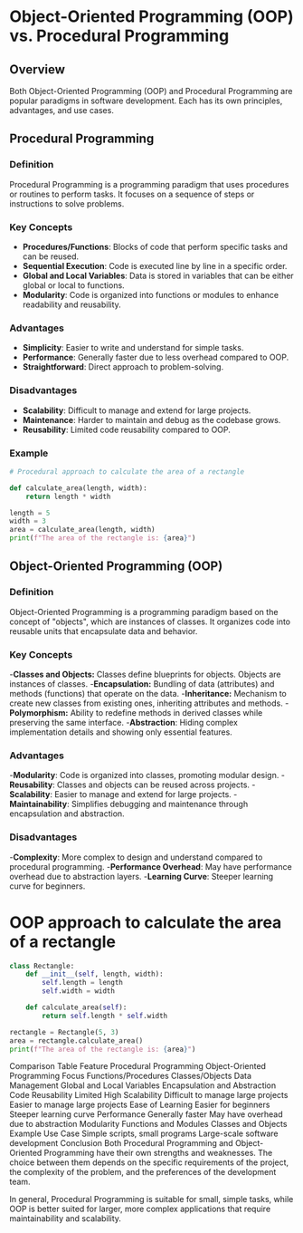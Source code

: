 
# Object-Oriented Programming (OOP) vs. Procedural Programming

## Overview
Both Object-Oriented Programming (OOP) and Procedural Programming are popular paradigms in software development. Each has its own principles, advantages, and use cases.

## Procedural Programming

### Definition
Procedural Programming is a programming paradigm that uses procedures or routines to perform tasks. It focuses on a sequence of steps or instructions to solve problems.

### Key Concepts
- **Procedures/Functions**: Blocks of code that perform specific tasks and can be reused.
- **Sequential Execution**: Code is executed line by line in a specific order.
- **Global and Local Variables**: Data is stored in variables that can be either global or local to functions.
- **Modularity**: Code is organized into functions or modules to enhance readability and reusability.

### Advantages
- **Simplicity**: Easier to write and understand for simple tasks.
- **Performance**: Generally faster due to less overhead compared to OOP.
- **Straightforward**: Direct approach to problem-solving.

### Disadvantages
- **Scalability**: Difficult to manage and extend for large projects.
- **Maintenance**: Harder to maintain and debug as the codebase grows.
- **Reusability**: Limited code reusability compared to OOP.

### Example
```python
# Procedural approach to calculate the area of a rectangle

def calculate_area(length, width):
    return length * width

length = 5
width = 3
area = calculate_area(length, width)
print(f"The area of the rectangle is: {area}")
```
## Object-Oriented Programming (OOP)
### Definition
Object-Oriented Programming is a programming paradigm based on the concept of "objects", which are instances of classes. It organizes code into reusable units that encapsulate data and behavior.

### Key Concepts
-**Classes and Objects:** Classes define blueprints for objects. Objects are instances of classes.
-**Encapsulation:** Bundling of data (attributes) and methods (functions) that operate on the data.
-**Inheritance:** Mechanism to create new classes from existing ones, inheriting attributes and methods.
-**Polymorphism:** Ability to redefine methods in derived classes while preserving the same interface.
-**Abstraction**: Hiding complex implementation details and showing only essential features.
### Advantages
-**Modularity**: Code is organized into classes, promoting modular design.
-**Reusability**: Classes and objects can be reused across projects.
-**Scalability**: Easier to manage and extend for large projects.
-**Maintainability**: Simplifies debugging and maintenance through encapsulation and abstraction.
### Disadvantages
-**Complexity**: More complex to design and understand compared to procedural programming.
-**Performance Overhead**: May have performance overhead due to abstraction layers.
-**Learning Curve**: Steeper learning curve for beginners.
# OOP approach to calculate the area of a rectangle
```python
class Rectangle:
    def __init__(self, length, width):
        self.length = length
        self.width = width

    def calculate_area(self):
        return self.length * self.width

rectangle = Rectangle(5, 3)
area = rectangle.calculate_area()
print(f"The area of the rectangle is: {area}")
```
Comparison Table
Feature	Procedural Programming	Object-Oriented Programming
Focus	Functions/Procedures	Classes/Objects
Data Management	Global and Local Variables	Encapsulation and Abstraction
Code Reusability	Limited	High
Scalability	Difficult to manage large projects	Easier to manage large projects
Ease of Learning	Easier for beginners	Steeper learning curve
Performance	Generally faster	May have overhead due to abstraction
Modularity	Functions and Modules	Classes and Objects
Example Use Case	Simple scripts, small programs	Large-scale software development
Conclusion
Both Procedural Programming and Object-Oriented Programming have their own strengths and weaknesses. The choice between them depends on the specific requirements of the project, the complexity of the problem, and the preferences of the development team.

In general, Procedural Programming is suitable for small, simple tasks, while OOP is better suited for larger, more complex applications that require maintainability and scalability.

